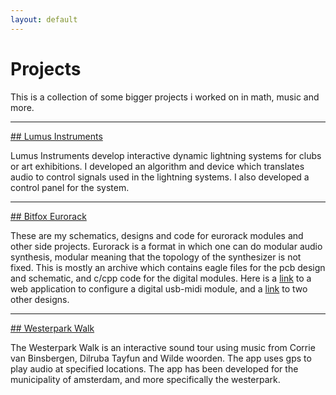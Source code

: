 ```yaml
---
layout: default
---
```


# Projects

This is a collection of some bigger projects i worked on in math, music and more.

<hr/>

[## Lumus Instruments](https://www.lumus-instruments.com/)

Lumus Instruments develop interactive dynamic lightning systems for clubs or art exhibitions.
I developed an algorithm and device which translates audio to control signals used in the lightning systems. 
I also developed a control panel for the system.

<hr/>

[## Bitfox Eurorack](https://github.com/bitfox-git/eurorack)

These are my schematics, designs and code for eurorack modules and other side projects. 
Eurorack is a format in which one can do modular audio synthesis, modular meaning that the topology of the synthesizer is not fixed.
This is mostly an archive which contains eagle files for the pcb design and schematic, and c/cpp code for the digital modules.
Here is a [link](https://bitfox-git.github.io/usbmidi-config/) to a web application to configure a digital usb-midi module, and a [link](https://github.com/Chrisvossetje/chrisEurorack) to two other designs.

<hr/>

[## Westerpark Walk](https://apps.apple.com/us/app/westerparkwalk/id1624972841)

The Westerpark Walk is an interactive sound tour using music from Corrie van Binsbergen, Dilruba Tayfun and Wilde woorden.
The app uses gps to play audio at specified locations. 
The app has been developed for the municipality of amsterdam, and more specifically the westerpark.